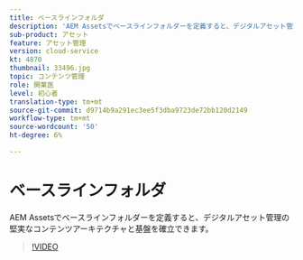 ```yaml
---
title: ベースラインフォルダ
description: 'AEM Assetsでベースラインフォルダーを定義すると、デジタルアセット管理の堅実なコンテンツアーキテクチャと基盤を確立できます。 '
sub-product: アセット
feature: アセット管理
version: cloud-service
kt: 4870
thumbnail: 33496.jpg
topic: コンテンツ管理
role: 開業医
level: 初心者
translation-type: tm+mt
source-git-commit: d9714b9a291ec3ee5f3dba9723de72bb120d2149
workflow-type: tm+mt
source-wordcount: '50'
ht-degree: 6%

---
```



# ベースラインフォルダ

AEM Assetsでベースラインフォルダーを定義すると、デジタルアセット管理の堅実なコンテンツアーキテクチャと基盤を確立できます。

>[!VIDEO](https://video.tv.adobe.com/v/33496/?quality=12&learn=on&hidetitle=true)
